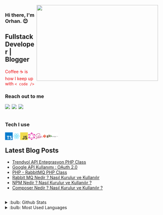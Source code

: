 <img src="https://media2.giphy.com/media/3o6ZsVLQTBtpTQ7bZC/giphy.gif?cid=ecf05e4740adrgcqa2dddtswlkbegwz7em4nkqy0q19yayqk&rid=giphy.gif&ct=g" align="right" width="400" height="250">

### Hi there, I'm Orhan. :blush:

## Fullstack Developer | Blogger

<font color="redorange">Coffee :coffee: is how I keep up with `< code />` </font>

### Reach out to me

[<img  width="22" src="https://unpkg.com/simple-icons@v4/icons/instagram.svg" align="left" />][instagram]
[<img  width="22" src="https://unpkg.com/simple-icons@v4/icons/twitter.svg" align="left" />][twitter]
[<img  width="22" src="https://unpkg.com/simple-icons@v4/icons/linkedin.svg" align="left" />][linkedin]

<br />
<br />

### Tech I use

<img align="left"  src="https://raw.githubusercontent.com/github/explore/80688e429a7d4ef2fca1e82350fe8e3517d3494d/topics/typescript/typescript.png" width="25" height="25" />
<img align="left" src="https://raw.githubusercontent.com/github/explore/80688e429a7d4ef2fca1e82350fe8e3517d3494d/topics/react/react.png" width="25" height="25" />
<img align="left" src="https://raw.githubusercontent.com/github/explore/80688e429a7d4ef2fca1e82350fe8e3517d3494d/topics/javascript/javascript.png" width="25" height="25" />
<img align="left" src="https://raw.githubusercontent.com/github/explore/80688e429a7d4ef2fca1e82350fe8e3517d3494d/topics/graphql/graphql.png" width="25" height="25" />
<img align="left" src="https://raw.githubusercontent.com/github/explore/80688e429a7d4ef2fca1e82350fe8e3517d3494d/topics/sass/sass.png" width="25" height="25" />
<img align="left" src="https://raw.githubusercontent.com/github/explore/80688e429a7d4ef2fca1e82350fe8e3517d3494d/topics/git/git.png" width="25" height="25" />
<img align="left" src="https://raw.githubusercontent.com/github/explore/80688e429a7d4ef2fca1e82350fe8e3517d3494d/topics/mongodb/mongodb.png" width="25" height="25" />

<br />

## Latest Blog Posts

<!-- BLOG-POST-LIST:START -->
- [Trendyol API Entegrasyon PHP Class](https://orhanmusellim.com/trendyol-api-entegrasyon-php-class)
- [Google API Kullanımı : OAuth 2.0](https://orhanmusellim.com/google-api-kullanimi-oauth-2-0)
- [PHP - RabbitMQ PHP Class](https://orhanmusellim.com/php-rabbitmq-php-class)
- [Rabbit MQ Nedir ? Nasıl Kurulur ve Kullanılır](https://orhanmusellim.com/rabbit-mq-nedir-nasil-kurulur-ve-kullanilir)
- [NPM Nedir ? Nasıl Kurulur ve Kullanılır ?](https://orhanmusellim.com/npm-nedir-nasil-kurulur-ve-kullanilir)
- [Composer Nedir ? Nasıl Kurulur ve Kullanılır ?](https://orhanmusellim.com/composer-nedir-nasil-kurulur-ve-kullanilir)
<!-- BLOG-POST-LIST:END -->

<br />

<details>
<summary>:bulb: Github Stats</summary>
<img src="https://github-readme-stats.vercel.app/api?username=orhanmusellim&theme=radical&count_private=true" >
</details>

<details>
<summary>:bulb:  Most Used Languages</summary>
<img src="https://github-readme-stats.vercel.app/api/top-langs/?username=orhanmusellim&layout=compact" >
</details>

[instagram]: https://www.instagram.com/musellimorhan/
[twitter]: https://twitter.com/OrhanMusellim
[linkedin]: https://www.linkedin.com/in/orhanmusellim/
